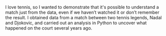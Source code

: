 I love tennis, so I wanted to demonstrate that it's possible to understand a match just from the data, even if we haven’t watched it or don’t remember the result. I obtained data from a match between two tennis legends, Nadal and Djokovic, and carried out an analysis in Python to uncover what happened on the court several years ago.
